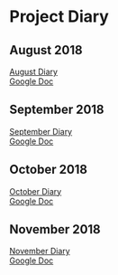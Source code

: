  # Project Diary
 
 
 ## August 2018
 [August Diary](August) <br/>
 [Google Doc](https://docs.google.com/document/d/1GnvgjYzL83FI56FLFFlpsr6_PF3iYInyF_VPLJrTpSg/edit?usp=sharing)
 
 ## September 2018
 [September Diary](September) <br/>
 [Google Doc](https://docs.google.com/document/d/1uwlA1XBG-7d4zR7V0YNRapQCY-8LhZa6LnOo04tYwD0/edit?usp=sharing)
 
 ## October 2018
 [October Diary](October) <br/>
 [Google Doc](https://github.com/user/repo/blob/branch/other_file.md)
 
 ## November 2018 
 [November Diary](November) <br/>
 [Google Doc](https://github.com/user/repo/blob/branch/other_file.md)
